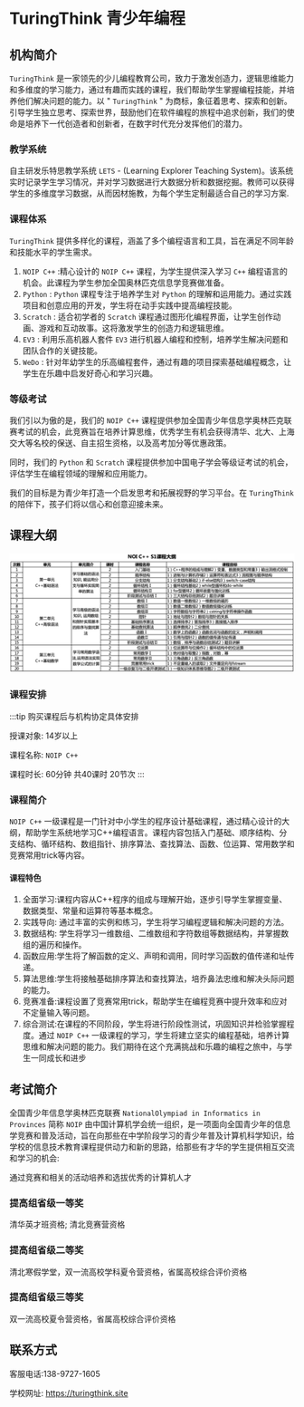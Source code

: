 # TuringThink 青少年编程

## 机构简介

 `TuringThink` 是一家领先的少儿编程教育公司，致力于激发创造力，逻辑思维能力和多维度的学习能力，通过有趣而实践的课程，我们帮助学生掌握编程技能，并培养他们解决问题的能力。以 " `TuringThink` " 为商标，象征着思考、探索和创新。引导学生独立思考、探索世界，鼓励他们在软件编程的旅程中追求创新，我们的使命是培养下一代创造者和创新者，在数字时代充分发挥他们的潜力。

### 教学系统

自主研发乐特思教学系统 `LETS` - (Learning Explorer Teaching System)。该系统实时记录学生学习情况，并对学习数据进行大数据分析和数据挖掘。教师可以获得学生的多维度学习数据，从而因材施教，为每个学生定制最适合自己的学习方案.

### 课程体系

`TuringThink` 提供多样化的课程，涵盖了多个编程语言和工具，旨在满足不同年龄和技能水平的学生需求。

1. `NOIP C++` :精心设计的 `NOIP C++` 课程，为学生提供深入学习 `C++` 编程语言的机会。此课程为学生参加全国奥林匹克信息学竞赛做准备。
2. `Python` : `Python` 课程专注于培养学生对 `Python` 的理解和运用能力。通过实践项目和创意应用的开发，学生将在动手实践中提高编程技能。
3. `Scratch` : 适合初学者的 `Scratch` 课程通过图形化编程界面，让学生创作动画、游戏和互动故事。这将激发学生的创造力和逻辑思维。
4. `EV3` : 利用乐高机器人套件 `EV3` 进行机器人编程和控制，培养学生解决问题和团队合作的关键技能。
5. `WeDo` : 针对年幼学生的乐高编程套件，通过有趣的项目探索基础编程概念，让学生在乐趣中启发好奇心和学习兴趣。

### 等级考试

我们引以为傲的是，我们的 `NOIP C++` 课程提供参加全国青少年信息学奥林匹克联赛考试的机会，此竞赛旨在培养计算思维，优秀学生有机会获得清华、北大、上海交大等名校的保送、自主招生资格，以及高考加分等优惠政策。

同时，我们的 `Python` 和 `Scratch` 课程提供参加中国电子学会等级证考试的机会，评估学生在编程领域的理解和应用能力。

我们的目标是为青少年打造一个启发思考和拓展视野的学习平台。在 `TuringThink` 的陪伴下，孩子们将以信心和创意迎接未来。


## 课程大纲

![](/images/kidsedu/cpp.png)

### 课程安排

:::tip
购买课程后与机构协定具体安排

授课对象: 14岁以上

课程名称:  `NOIP C++` 

课程时长: 60分钟 共40课时 20节次
:::

### 课程简介

 `NOIP C++`  一级课程是一门针对中小学生的程序设计基础课程，通过精心设计的大纲，帮助学生系统地学习C++编程语言。课程内容包括入门基础、顺序结构、分支结构、循环结构、数组指针、排序算法、查找算法、函数、位运算、常用数学和竞赛常用trick等内容。

#### 课程特色

1. 全面学习:课程内容从C++程序的组成与理解开始，逐步引导学生掌握变量、数据类型、常量和运算符等基本概念。
2. 实践导向: 通过丰富的实例和练习，学生将学习编程逻辑和解决问题的方法。
3. 数据结构: 学生将学习一维数组、二维数组和字符数组等数据结构，并掌握数组的遍历和操作。
4. 函数应用:学生将了解函数的定义、声明和调用，同时学习函数的值传递和址传递。
5. 算法思维:学生将接触基础排序算法和查找算法，培乔鼻法忠维和解决头际问题的能力。
6. 竞赛准备:课程设置了竞赛常用trick，帮助学生在编程竞赛中提升效率和应对不定量输入等问题。
7. 综合测试:在课程的不同阶段，学生将进行阶段性测试，巩固知识并检验掌握程度。通过 `NOIP C++`  一级课程的学习，学生将建立坚实的编程基础，培养计算思维和解决问题的能力。我们期待在这个充满挑战和乐趣的编程之旅中，与学生一同成长和进步


## 考试简介
全国青少年信息学奥林匹克联赛 `NationalOlympiad in Informatics in Provinces` 简称 `NOIP` 由中国计算机学会统一组织，是一项面向全国青少年的信息学竞赛和普及活动，旨在向那些在中学阶段学习的青少年普及计算机科学知识，给学校的信息技术教育课程提供动力和新的思路，给那些有才华的学生提供相互交流和学习的机会:

通过竞赛和相关的活动培养和选拔优秀的计算机人才

### 提高组省级一等奖

清华英才班资格; 清北竞赛营资格

### 提高组省级二等奖

清北寒假学堂，双一流高校学科夏令营资格，省属高校综合评价资格

### 提高组省级三等奖

双一流高校夏令营资格，省属高校综合评价资格


## 联系方式

客服电话:138-9727-1605

学校网址: https://turingthink.site
